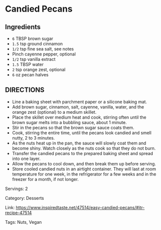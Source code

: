 # Candied Pecans

## Ingredients

- `6` TBSP brown sugar
- `1.5` tsp ground cinnamon
- `1/2` tsp fine sea salt, see notes
- Pinch cayenne pepper, optional
- `1/2` tsp vanilla extract
- `1.5` TBSP water
- `2` tsp orange zest, optional
- `6` oz pecan halves

## DIRECTIONS

- Line a baking sheet with parchment paper or a silicone baking mat.
- Add brown sugar, cinnamon, salt, cayenne, vanilla, water, and the orange zest (optional) to a medium skillet.
- Place the skillet over medium heat and cook, stirring often until the brown sugar melts into a bubbling sauce, about 1 minute.
- Stir in the pecans so that the brown sugar sauce coats them.
- Cook, stirring the entire time, until the pecans look candied and smell nutty, 2 to 3 minutes.
- As the nuts heat up in the pan, the sauce will slowly coat them and become shiny. Watch closely as the nuts cook so that they do not burn.
- Transfer the candied pecans to the prepared baking sheet and spread into one layer.
- Allow the pecans to cool down, and then break them up before serving.
- Store cooled candied nuts in an airtight container. They will last at room temperature for one week, in the refrigerator for a few weeks and in the freezer for a month, if not longer.

Servings: 2

Category: Desserts

Link: https://www.inspiredtaste.net/47514/easy-candied-pecans/#itr-recipe-47514

Tags: Nuts, Vegan

